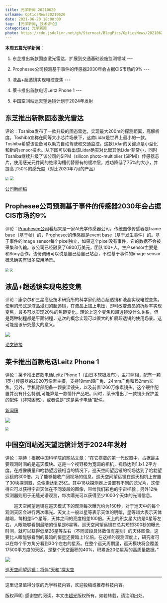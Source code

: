 ```yaml
---
title: 光学新闻 20210620
urlname: OpticsNews20210620
date: 2021-06-20 18:00:00
tag:  [光学新闻, 技术评论]
categories: 光学新闻
photo: https://cdn.jsdelivr.net/gh/Sterncat/BlogPics/OpticsNews/20210620/4-1.jpg
---
```


**本周五篇光学新闻**：

1. 东芝推出新款固态激光雷达，扩展到交通基础设施监测领域 --- 

2. Prophesee公司预测基于事件的传感器2030年会占据CIS市场的9% ---

3. 液晶+超透镜实现电控变焦 ---

4. 莱卡推出首款电话Leitz Phone 1 --- 

5. 中国空间站巡天望远镜计划于2024年发射

<!--more-->

## 东芝推出新款固态激光雷达

评论：Toshiba发布了一款升级的固态雷达，实现最大200m的探测距离，高解析度。Toshiba宣称在同等大小芯片场景下，这款Lidar是世界上最小的一款。Toshiba希望该设备可以助力自动驾驶和交通监控。这款Lidar的关键点是小型化和新的sensor技术。从下图可以看出该Lidar确实对比起其他Lidar非常小，同时Toshiba继续升级了该公司的SiPM（silicon photo-multiplier (SiPM)）传感器芯片，使用感光元件间的绝缘沟槽代替原有的缓冲层，成功降低了75%的大小，并提高了50%的感光度（对比2020年7月的产品）

<img src="https://cdn.jsdelivr.net/gh/Sterncat/BlogPics/OpticsNews/20210620/1-1.png" style="zoom: 67%;" />

<img src="https://cdn.jsdelivr.net/gh/Sterncat/BlogPics/OpticsNews/20210620/1-2.png" style="zoom:80%;" />

[公司新闻稿](https://www.global.toshiba/ww/technology/corporate/rdc/rd/topics/21/2106-03.html)



## Prophesee公司预测基于事件的传感器2030年会占据CIS市场的9%

评论：[Prophesee公司](https://www.prophesee.ai)看起来是一家AI光学传感器公司，传统图像传感器是frame base（基于帧）的，Prophesee的传感器是event base（基于发生事件）的。基于事件的image sensor每个pixel独立，如果这个pixel没有事件，它的数据不会被采集和传输。该公司已经融资了6800万美元，团队100+人。生产sensor主要是和Sony合作。该份调研可以说是自己给自己站台，不过基于事件的image sensor概念确实有很多应用场景。

<img src="https://cdn.jsdelivr.net/gh/Sterncat/BlogPics/OpticsNews/20210620/2.png" style="zoom:67%;" />



<img src="https://cdn.jsdelivr.net/gh/Sterncat/BlogPics/OpticsNews/20210620/2-2.png" style="zoom:67%;" />

## 液晶+超透镜实现电控变焦

评论：康奈尔和三星高级技术研究所的科学家们结合超透镜和液晶实现电控变焦。使用的形式是液晶浸润的超透镜，在液晶上加上电压，即可改变液晶的折射率实现变焦，最多可以实现20%的焦距变化。理论上这个变焦和超透镜没什么关系，但是两种制程都是平面制程，这次的概念实现可以很大的扩展超透镜的使用场景。这可能是该研究最大的意义。

![](https://cdn.jsdelivr.net/gh/Sterncat/BlogPics/OpticsNews/20210620/3.gif)

[论文链接](https://pubs.acs.org/doi/10.1021/acs.nanolett.1c00356)

## 莱卡推出首款电话Leitz Phone 1

评论：莱卡推出首款电话Leitz Phone 1（由日本软银发布），主打照相，配有一颗1英寸传感器的2020万像素主摄，支持19mm超广角、24mm广角和152mm长焦。另外，手机背部配备一颗景深镜头，以及前置1260万像素镜头。这个硬件配置并没有什么特别,可能算是一款情怀产品吧。同时，莱卡推出了一款镜头保护盖的配件（非常困惑），或者说是“这是莱卡电话”配件。

[新闻稿](https://www.theverge.com/2021/6/17/22538066/leica-leitz-phone-1-softbank-sharp-japan-price)

![](https://cdn.jsdelivr.net/gh/Sterncat/BlogPics/OpticsNews/20210620/4-1.jpg)

<img src="https://cdn.jsdelivr.net/gh/Sterncat/BlogPics/OpticsNews/20210620/4-2.webp" style="zoom:67%;" />

## 中国空间站巡天望远镜计划于2024年发射

评论：期待！根据中国科学院的网站文章：“在它搭载的第一代仪器中，占据最主要观测时间的是巡天模块。这是一个视野极为宽阔的相机，视场达到1.1x1.2平方度。在成像质量和哈勃望远镜相当的情况下，巡天空间望远镜的视场达到了哈勃望远镜的300倍。为了能够接收广阔视场的信息，巡天空间望远镜在巡天相机上安置了30块探测器，总像素达到25亿。其中18块探测器上设置有不同的滤光片，这使得它可以获得宇宙天体在不同波段的图像，带给我们彩色的宇宙样貌；另外12块探测器则用于无缝光谱观测，每次曝光可以获得至少1000个天体的光谱信息。

　　巡天空间望远镜在巡天模式下的观测每次曝光约为150秒，对于巡天中的每个观测天区会进行两次曝光。天文上一般以星等表示天体的明暗，星等越大表示天体越暗，每相差5个星等，天体之间的亮度相差100倍。天上的织女星大约是0星等左右，人眼能够看到最暗的恒星是6星等。巡天空间望远镜在总共短短300秒的曝光时间，就可以获得低至26星等左右（不同波段具体数值有差别）的天体图像，这要比人眼能够看到的最暗的恒星还要暗上1亿倍。在这样的观测深度上，研究者可以在每个平方角分看到30个左右的星系。在整个巡天周期里，巡天模块将会覆盖17500平方度的天区，是整个天空面积的40%，积累近20亿星系的高质量数据。”

![](https://cdn.jsdelivr.net/gh/Sterncat/BlogPics/OpticsNews/20210620/5.jpg)

[巡天空间望远镜：将伴“天和”探太空](http://www.cas.cn/kx/kpwz/202105/t20210513_4787988.shtml)

-----

这里记录值得分享的光学科技内容，欢迎投稿或推荐科技内容。

版权声明: 感谢您的阅读，本文由[超光](https://faster-than-light.net/)版权所有。如若转载，请注明出处。



